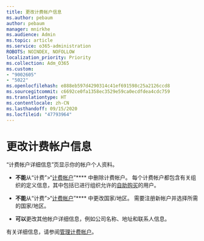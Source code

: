 ```yaml
---
title: 更改计费帐户信息
ms.author: pebaum
author: pebaum
manager: mnirkhe
ms.audience: Admin
ms.topic: article
ms.service: o365-administration
ROBOTS: NOINDEX, NOFOLLOW
localization_priority: Priority
ms.collection: Adm_O365
ms.custom:
- "9002605"
- "5022"
ms.openlocfilehash: e888eb597d4290314c41ef691598c25a2126ccd8
ms.sourcegitcommit: c6692ce0fa1358ec3529e59ca0ecdfdea4cdc759
ms.translationtype: HT
ms.contentlocale: zh-CN
ms.lasthandoff: 09/15/2020
ms.locfileid: "47793964"
---
```

# <a name="change-billing-account-information"></a>更改计费帐户信息

“计费帐户详细信息”页显示你的帐户个人资料。

- **不能**从“计费”>“[计费帐户](https://go.microsoft.com/fwlink/p/?linkid=2084771)”**** 中删除计费帐户。 每个计费帐户都包含有关组织的定义信息，其中包括已进行组织允许的[自助购买](https://docs.microsoft.com/microsoft-365/commerce/subscriptions/manage-self-service-purchases-admins)的用户。 

- **不能**从“计费”>“[计费帐户](https://go.microsoft.com/fwlink/p/?linkid=2084771)”**** 中更改国家/地区。 需要注册新帐户并选择所需的国家/地区。 

- **可以**更改其他帐户详细信息，例如公司名称、地址和联系人信息。 

有关详细信息，请参阅[管理计费帐户](https://docs.microsoft.com/microsoft-365/commerce/manage-billing-accounts)。 
